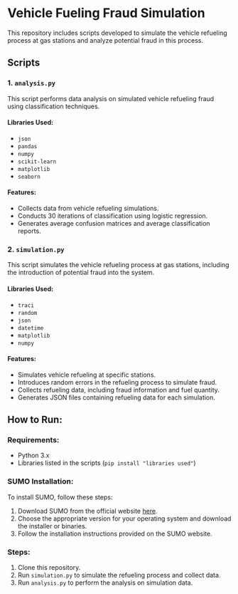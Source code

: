 # Vehicle Fueling Fraud Simulation

This repository includes scripts developed to simulate the vehicle refueling process at gas stations and analyze potential fraud in this process.

## Scripts

### 1. `analysis.py`

This script performs data analysis on simulated vehicle refueling fraud using classification techniques.

#### Libraries Used:
- `json`
- `pandas`
- `numpy`
- `scikit-learn`
- `matplotlib`
- `seaborn`

#### Features:
- Collects data from vehicle refueling simulations.
- Conducts 30 iterations of classification using logistic regression.
- Generates average confusion matrices and average classification reports.

### 2. `simulation.py`

This script simulates the vehicle refueling process at gas stations, including the introduction of potential fraud into the system.

#### Libraries Used:
- `traci`
- `random`
- `json`
- `datetime`
- `matplotlib`
- `numpy`

#### Features:
- Simulates vehicle refueling at specific stations.
- Introduces random errors in the refueling process to simulate fraud.
- Collects refueling data, including fraud information and fuel quantity.
- Generates JSON files containing refueling data for each simulation.

## How to Run:

### Requirements:
- Python 3.x
- Libraries listed in the scripts (`pip install "libraries used"`)
  
### SUMO Installation:
To install SUMO, follow these steps:
1. Download SUMO from the official website [here](https://sumo.dlr.de/docs/Downloads.php).
2. Choose the appropriate version for your operating system and download the installer or binaries.
3. Follow the installation instructions provided on the SUMO website.

### Steps:
1. Clone this repository.
2. Run `simulation.py` to simulate the refueling process and collect data.
3. Run `analysis.py` to perform the analysis on simulation data.
